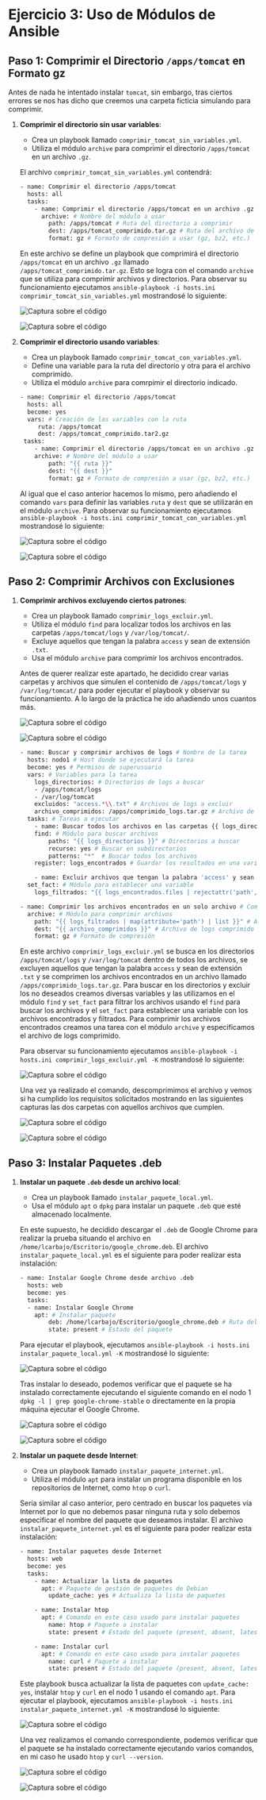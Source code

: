 # Ejercicio 3: Uso de Módulos de Ansible

## Paso 1: Comprimir el Directorio `/apps/tomcat` en Formato gz

Antes de nada he intentado instalar `tomcat`, sin embargo, tras ciertos errores se nos has dicho que creemos una carpeta ficticia simulando para comprimir. 

1. **Comprimir el directorio sin usar variables**:
    - Crea un playbook llamado `comprimir_tomcat_sin_variables.yml`.
    - Utiliza el módulo `archive` para comprimir el directorio `/apps/tomcat` en un archivo `.gz`.
  
    El archivo `comprimir_tomcat_sin_variables.yml` contendrá:

    ```bash
    - name: Comprimir el directorio /apps/tomcat
      hosts: all
      tasks:
        - name: Comprimir el directorio /apps/tomcat en un archivo .gz # Nombre de la tarea
          archive: # Nombre del módulo a usar 
            path: /apps/tomcat # Ruta del directorio a comprimir
            dest: /apps/tomcat_comprimido.tar.gz # Ruta del archivo de salida
            format: gz # Formato de compresión a usar (gz, bz2, etc.)
    ```
    En este archivo se define un playbook que comprimirá el directorio `/apps/tomcat` en un archivo `.gz` llamado `/apps/tomcat_comprimido.tar.gz`. Esto se logra con el comando `archive` que se utiliza para comprimir archivos y directorios. Para observar su funcionamiento ejecutamos `ansible-playbook -i hosts.ini  comprimir_tomcat_sin_variables.yml` mostrandosé lo siguiente:

    ![Captura sobre el código](../../datos/Ejercicio03/comprimir.png)

    ![Captura sobre el código](../../datos/Ejercicio03/ver%20comprimido.png)

2. **Comprimir el directorio usando variables**:
    - Crea un playbook llamado `comprimir_tomcat_con_variables.yml`.
    - Define una variable para la ruta del directorio y otra para el archivo comprimido.
    - Utiliza el módulo `archive` para comrpimir el directorio indicado.

    ```bash
    - name: Comprimir el directorio /apps/tomcat
      hosts: all
      become: yes
      vars: # Creación de las variables con la ruta
         ruta: /apps/tomcat
         dest: /apps/tomcat_comprimido.tar2.gz
     tasks:
        - name: Comprimir el directorio /apps/tomcat en un archivo .gz # Nombre de la tarea
        archive: # Nombre del módulo a usar 
            path: "{{ ruta }}"
            dest: "{{ dest }}"
            format: gz # Formato de compresión a usar (gz, bz2, etc.)
    ```
    Al igual que el caso anterior hacemos lo mismo, pero añadiendo el comando `vars` para definir las variables `ruta` y `dest` que se utilizarán en el módulo `archive`. Para observar su funcionamiento ejecutamos `ansible-playbook -i hosts.ini comprimir_tomcat_con_variables.yml` mostrandosé lo siguiente:

    ![Captura sobre el código](../../datos/Ejercicio03/comprimir%20con%20variables.png)

    ![Captura sobre el código](../../datos/Ejercicio03/ver%20comprimido%202.png)


## Paso 2: Comprimir Archivos con Exclusiones

1. **Comprimir archivos excluyendo ciertos patrones**:
    - Crea un playbook llamado `comprimir_logs_excluir.yml`.
    - Utiliza el módulo `find` para localizar todos los archivos en las carpetas `/apps/tomcat/logs` y `/var/log/tomcat/`.
    - Excluye aquellos que tengan la palabra `access` y sean de extensión `.txt`.
    - Usa el módulo `archive` para comprimir los archivos encontrados.

    Antes de querer realizar este apartado, he decidido crear varias carpetas y archivos que simulen el contenido de `/apps/tomcat/logs` y `/var/log/tomcat/` para poder ejecutar el playbook y observar su funcionamiento. A lo largo de la práctica he ido añadiendo unos cuantos más.

      ![Captura sobre el código](../../datos/Ejercicio03/creacionCarpetasPaso2.png)

      ![Captura sobre el código](../../datos/Ejercicio03/modificacioncreacionCarpetasPaso2.png)

    ```bash
    - name: Buscar y comprimir archivos de logs # Nombre de la tarea
      hosts: nodo1 # Host donde se ejecutará la tarea
      become: yes # Permisos de superusuario
      vars: # Variables para la tarea
        logs_directorios: # Directorios de logs a buscar
        - /apps/tomcat/logs 
        - /var/log/tomcat
        excluidos: "access.*\\.txt" # Archivos de logs a excluir 
        archivo_comprimidos: /apps/comprimido_logs.tar.gz # Archivo de logs comprimido
      tasks: # Tareas a ejecutar
        - name: Buscar todos los archivos en las carpetas {{ logs_directorios }} # Buscar archivos de logs
        find: # Módulo para buscar archivos
            paths: "{{ logs_directorios }}" # Directorios a buscar
            recurse: yes # Buscar en subdirectorios
            patterns: "*"  # Buscar todos los archivos
        register: logs_encontrados # Guardar los resultados en una variable

        - name: Excluir archivos que tengan la palabra 'access' y sean de extensión '.txt' # Excluir archivos de logs
      set_fact: # Módulo para establecer una variable
        logs_filtrados: "{{ logs_encontrados.files | rejectattr('path', 'search', excluidos) | list }}" # Filtrar los archivos

    - name: Comprimir los archivos encontrados en un solo archivo # Comprimir archivos de logs
      archive: # Módulo para comprimir archivos
        path: "{{ logs_filtrados | map(attribute='path') | list }}" # Archivos a comprimir
        dest: "{{ archivo_comprimidos }}" # Archivo de logs comprimido
        format: gz # Formato de compresión
    ```
    En este archivo `comprimir_logs_excluir.yml` se busca en los directorios `/apps/tomcat/logs` y `/var/log/tomcat` dentro de todos los archivos, se excluyen aquellos que tengan la palabra `access` y sean de extensión `.txt` y se comprimen los archivos encontrados en un archivo llamado `/apps/comprimido_logs.tar.gz`. Para buscar en los directorios y excluir los no deseados creamos diversas variables y las utilizamos en el módulo `find` y `set_fact` para filtrar los archivos usando el `find` para buscar los archivos y el `set_fact` para establecer una variable con los archivos encontrados y filtrados. Para comprimir los archivos encontrados creamos una tarea con el módulo `archive` y especificamos el archivo de logs comprimido.
    
    Para observar su funcionamiento ejecutamos `ansible-playbook -i hosts.ini comprimir_logs_excluir.yml -K` mostrandosé lo siguiente:

    ![Captura sobre el código](../../datos/Ejercicio03/comprimirlogs.png)

    Una vez ya realizado el comando, descomprimimos el archivo y vemos si ha cumplido los requisitos solicitados mostrando en las siguientes capturas las dos carpetas con aquellos archivos que cumplen. 

    ![Captura sobre el código](../../datos/Ejercicio03/descomprimido%201.png)

    ![Captura sobre el código](../../datos/Ejercicio03/descomprimido%202.png)



## Paso 3: Instalar Paquetes .deb
1. **Instalar un paquete `.deb` desde un archivo local**:
    - Crea un playbook llamado `instalar_paquete_local.yml`.
    - Usa el módulo `apt` o `dpkg` para instalar un paquete `.deb` que esté almacenado localmente.

    En este supuesto, he decidido descargar el `.deb` de Google Chrome para realizar la prueba situando el archivo en `/home/lcarbajo/Escritorio/google_chrome.deb`. El archivo `instalar_paquete_local.yml` es el siguiente para poder realizar esta instalación:

    ```bash
    - name: Instalar Google Chrome desde archivo .deb
      hosts: web
      become: yes
      tasks:
      - name: Instalar Google Chrome
        apt: # Instalar paquete
            deb: /home/lcarbajo/Escritorio/google_chrome.deb # Ruta del archivo .deb
            state: present # Estado del paquete
      ```

    Para ejecutar el playbook, ejecutamos `ansible-playbook -i hosts.ini instalar_paquete_local.yml -K` mostrandosé lo siguiente:

    ![Captura sobre el código](../../datos/Ejercicio03/intalar%20chrome%20en%20nodo1.png)

    Tras instalar lo deseado, podemos verificar que el paquete se ha instalado correctamente ejecutando el siguiente comando en el nodo 1 `dpkg -l | grep google-chrome-stable` o directamente en la propia máquina ejecutar el Google Chrome.

    ![Captura sobre el código](../../datos/Ejercicio03/ver%20si%20esta%20google.png)

    ![Captura sobre el código](../../datos/Ejercicio03/google_chrome_instalados.png)



2. **Instalar un paquete desde Internet**:
    - Crea un playbook llamado `instalar_paquete_internet.yml`.
    - Utiliza el módulo `apt` para instalar un programa disponible en los repositorios de Internet, como `htop` o `curl`.

    Sería similar al caso anterior, pero centrado en buscar los paquetes vía Internet por lo que no debemos pasar ninguna ruta y solo debemos especificar el nombre del paquete que deseamos instalar. El archivo `instalar_paquete_internet.yml` es el siguiente para poder realizar esta instalación:

    ```bash
    - name: Instalar paquetes desde Internet
      hosts: web 
      become: yes
      tasks:
        - name: Actualizar la lista de paquetes
          apt: # Paquete de gestión de paquetes de Debian 
            update_cache: yes # Actualiza la lista de paquetes

        - name: Instalar htop
          apt: # Comando en este caso usado para instalar paquetes
            name: htop # Paquete a instalar
            state: present # Estado del paquete (present, absent, latest)

        - name: Instalar curl
          apt: # Comando en este caso usado para instalar paquetes
            name: curl # Paquete a instalar
            state: present # Estado del paquete (present, absent, latest)
    ```
    Este playbook busca actualizar la lista de paquetes con `update_cache: yes`, instalar `htop` y `curl` en el nodo 1 usando el comando `apt`. Para ejecutar el playbook, ejecutamos `ansible-playbook -i hosts.ini instalar_paquete_internet.yml -K` mostrandosé lo siguiente:

    ![Captura sobre el código](../../datos/Ejercicio03/paquete%20internet.png)

    Una vez realizamos el comando correspondiente, podemos verificar que el paquete se ha instalado correctamente ejecutando varios comandos, en mi caso he usado `htop` y `curl --version`. 

    ![Captura sobre el código](../../datos/Ejercicio03/htop%20usandose.png)

    ![Captura sobre el código](../../datos/Ejercicio03/curl.png)
    
